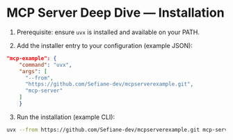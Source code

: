 # MCP Server Deep Dive — Installation

1. Prerequisite: ensure `uvx` is installed and available on your PATH.

2. Add the installer entry to your configuration (example JSON):
```json
"mcp-example": {
    "command": "uvx",
    "args": [
      "--from",
      "https://github.com/Sefiane-dev/mcpserverexample.git",
      "mcp-server"
    ]
    }
```

3. Run the installation (example CLI):
```bash
uvx --from https://github.com/Sefiane-dev/mcpserverexample.git mcp-server
```